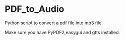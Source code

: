 # PDF_to_Audio
Python script to convert a pdf file into mp3 file.


Make sure you have PyPDF2,easygui and gtts installed.
